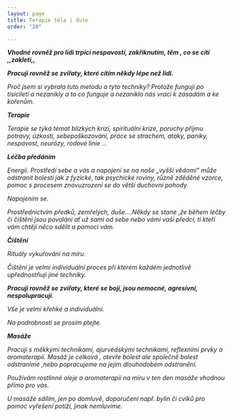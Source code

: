 ```yaml
---
layout: page
title: Terapie těla i duše
order: "20"

---
```


**_Vhodné rovněž pro lidi trpící nespavostí, zakřiknutím, těm , co se cítí ,,zakletí,,_**

**_Pracuji rovněž se zvířaty, které cítím někdy lépe než lidi._**

_Proč jsem si vybrala tuto metodu a tyto techniky? Protože fungují po tisíciletí a nezanikly a to co funguje a nezaniklo nás vrací k zásadám a ke kořenům._

**_Terapie_**

_Terapie se týká témat blízkých krizí, spirituální krize, poruchy příjmu potravy, úzkosti, sebepoškozování, práce se strachem, ataky, paniky, nespavost, neurózy, rodové linie ..._

**_Léčba předáním_**

_Energií. Prostředí sebe a vás a napojení se na naše „vyšší vědomí“ může odstranit bolesti jak z fyzické, tak psychické roviny, různě zděděné vzorce, pomoc s procesem znovuzrození se do větší duchovní pohody._

_Napojením se._

_Prostřednictvím předků, zemřelých, duše....Někdy se stane ,že během léčby či čištění jsou povoláni ať už sami od sebe nebo vámi vaši předci, ti kteří vám chtějí něco sdělit a pomoci vám._

**_Čištění_**

_Rituály vykuřování na míru._

_Čištění je velmi individuální proces při kterém každém jednotlivě upřednostňuji jiné techniky._

**_Pracuji rovněž se zvířaty, které se bojí, jsou nemocné, agresivní, nespolupracují._**

_Vše je velmi křehké a individuální._

_Na podrobnosti se prosím ptejte._

**_Masáže_**

_Pracuji s měkkými technikami, ajurvédskými technikami, reflexními prvky a aromaterapií. Masáž je celková , otevře bolest ale společně bolest odstraníme ,nebo popracujeme na jejím dlouhodobém odstranění._

_Používám rostlinné oleje a aromaterapii na míru v ten den masáže vhodnou přímo pro vás._

_U masáže sdílím, jen po domluvě, doporučení např. bylin či cviků pro pomoc vyřešení potíží, jinak nemluvíme._